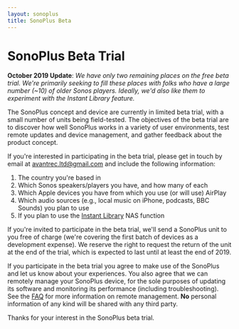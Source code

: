 ```yaml
---
layout: sonoplus
title: SonoPlus Beta
---
```


# SonoPlus Beta Trial

**October 2019 Update**: *We have only two remaining places on the free beta trial. We're primarily seeking to fill these places with folks who have a large number (~10) of older Sonos players. Ideally, we'd also like them to experiment with the Instant Library feature.*

The SonoPlus concept and device are currently in limited beta trial, with a small number of units being field-tested. The objectives of the beta trial are to discover how well SonoPlus works in a variety of user environments, test remote updates and device management, and gather feedback about the product concept.

If you're interested in participating in the beta trial, please get in touch by email at <a href="mailto:avantrec.ltd@gmail.com">avantrec.ltd@gmail.com</a> and include the following information:

1. The country you're based in
1. Which Sonos speakers/players you have, and how many of each
1. Which Apple devices you have from which you use (or will use) AirPlay
1. Which audio sources (e.g., local music on iPhone, podcasts, BBC Sounds) you plan to use
1. If you plan to use the [Instant Library](instantlibrary) NAS function

If you're invited to participate in the beta trial, we'll send a SonoPlus unit to you free of charge (we're covering the first batch of devices as a development expense). We reserve the right to request the return of the unit at the end of the trial, which is expected to last until at least the end of 2019.

If you participate in the beta trial you agree to make use of the SonoPlus and let us know about your experiences. You also agree that we can remotely manage your SonoPlus device, for the sole purposes of updating its software and monitoring its performance (including troubleshooting). See the [FAQ](faq.html#remote-management) for more information on remote management. **No** personal information of any kind will be shared with any third party.

Thanks for your interest in the SonoPlus beta trial.
